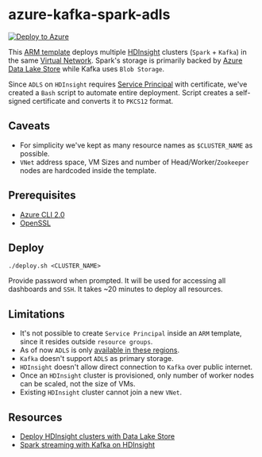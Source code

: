 # azure-kafka-spark-adls
[![Deploy to Azure](http://azuredeploy.net/deploybutton.png)](https://azuredeploy.net/)

This [ARM template](https://docs.microsoft.com/en-us/azure/azure-resource-manager/resource-group-authoring-templates) deploys multiple [HDInsight](https://docs.microsoft.com/en-us/azure/hdinsight/hadoop/apache-hadoop-introduction) clusters (`Spark` + `Kafka`) in the same [Virtual Network](https://docs.microsoft.com/en-us/azure/virtual-network/virtual-networks-overview). Spark's storage is primarily backed by [Azure Data Lake Store](https://docs.microsoft.com/en-us/azure/data-lake-store/data-lake-store-overview) while Kafka uses `Blob Storage`.

Since `ADLS` on `HDInsight` requires [Service Principal](https://docs.microsoft.com/en-us/azure/data-lake-store/data-lake-store-service-to-service-authenticate-using-active-directory) with certificate, we've created a `Bash` script to automate entire deployment. Script creates a self-signed certificate and converts it to `PKCS12` format.

## Caveats
- For simplicity we've kept as many resource names as `$CLUSTER_NAME` as possible. 
- `VNet` address space, VM Sizes and number of Head/Worker/`Zookeeper` nodes are hardcoded inside the template.

## Prerequisites
- [Azure CLI 2.0](https://docs.microsoft.com/en-us/cli/azure/install-azure-cli?view=azure-cli-latest)
- [OpenSSL](https://www.openssl.org/)

## Deploy
```
./deploy.sh <CLUSTER_NAME>
```
Provide password when prompted. It will be used for accessing all dashboards and `SSH`.
It takes ~20 minutes to deploy all resources.

## Limitations
- It's not possible to create `Service Principal` inside an `ARM` template, since it resides outside  `resource groups`.
- As of now `ADLS` is only [available in these regions](https://azure.microsoft.com/en-us/pricing/details/data-lake-store/).
- `Kafka` doesn't support `ADLS` as primary storage.
- `HDInsight` doesn't allow direct connection to `Kafka` over public internet.
- Once an `HDInsight` cluster is provisioned, only number of worker nodes can be scaled, not the size of VMs.
- Existing `HDInsight` cluster cannot join a new `VNet`.

## Resources
- [Deploy HDInsight clusters with Data Lake Store](https://github.com/Azure/azure-quickstart-templates/tree/master/201-hdinsight-datalake-store-azure-storage)
- [Spark streaming with Kafka on HDInsight](https://docs.microsoft.com/en-us/azure/hdinsight/hdinsight-apache-spark-with-kafka)